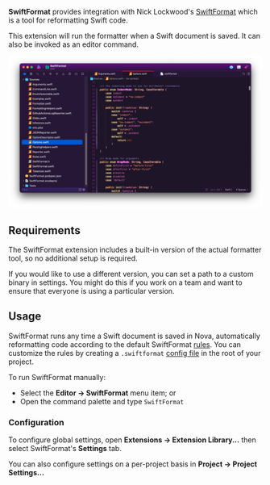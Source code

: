 **SwiftFormat** provides integration with Nick Lockwood's [SwiftFormat](https://github.com/nicklockwood/SwiftFormat) which is a tool for reformatting Swift code. 

This extension will run the formatter when a Swift document is saved. It can also be invoked as an editor command. 

![](https://raw.githubusercontent.com/PadraigK/swiftformat-nova/main/Images/screenshot.png)

## Requirements

The SwiftFormat extension includes a built-in version of the actual formatter tool, so no additional setup is required. 

If you would like to use a different version, you can set a path to a custom binary in settings. You might do this if you work on a team and want to ensure that everyone is using a particular version.

## Usage
SwiftFormat runs any time a Swift document is saved in Nova, automatically reformatting code according to the default SwiftFormat [rules](https://github.com/nicklockwood/SwiftFormat#rules). You can customize the rules by creating a `.swiftformat` [config file](https://github.com/nicklockwood/SwiftFormat#config-file) in the root of your project. 

To run SwiftFormat manually:

- Select the **Editor → SwiftFormat** menu item; or
- Open the command palette and type `SwiftFormat`

### Configuration
To configure global settings, open **Extensions → Extension Library...** then select SwiftFormat's **Settings** tab.

You can also configure settings on a per-project basis in **Project → Project Settings...**

